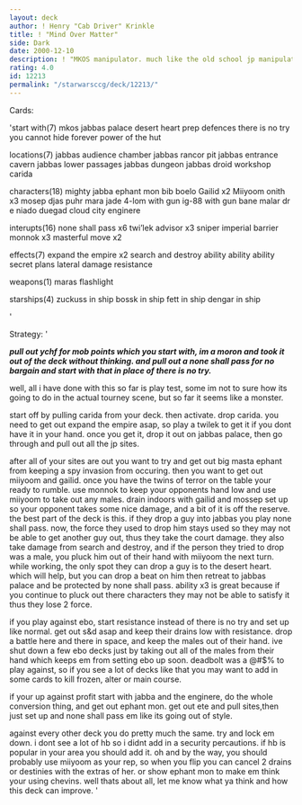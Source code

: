 ```yaml
---
layout: deck
author: ! Henry "Cab Driver" Krinkle
title: ! "Mind Over Matter"
side: Dark
date: 2000-12-10
description: ! "MKOS manipulator. much like the old school jp manipulator, but with a few new techniques."
rating: 4.0
id: 12213
permalink: "/starwarsccg/deck/12213/"
---
```

Cards: 

'start with(7)
mkos
jabbas palace
desert heart
prep defences
there is no try
you cannot hide forever
power of the hut

locations(7)
jabbas audience chamber
jabbas rancor pit
jabbas entrance cavern
jabbas lower passages
jabbas dungeon
jabbas droid workshop
carida

characters(18)
mighty jabba
ephant mon
bib
boelo
Gailid x2
Miiyoom onith x3
mosep
djas puhr
mara jade
4-lom with gun
ig-88 with gun
bane malar
dr e
niado duegad
cloud city enginere

interupts(16)
none shall pass x6
twi’lek advisor x3
sniper
imperial barrier
monnok x3
masterful move x2

effects(7)
expand the empire x2
search and destroy
ability ability ability
secret plans
lateral damage
resistance

weapons(1)
maras flashlight

starships(4)
zuckuss in ship
bossk in ship
fett in ship
dengar in ship

'

Strategy: '

*****pull out ychf for mob points which you start with, im a moron and took it out of the deck without thinking. and pull out a none shall pass for no bargain and start with that in place of there is no try.*****

well, all i have done with this so far is play test, some im not to sure how its going to do in the actual tourney scene, but so far it seems like a monster.

start off by pulling carida from your deck. then activate. drop carida. you need to get out expand the empire asap, so play a twilek to get it if you dont have it in your hand. once you get it, drop it out on jabbas palace, then go through and pull out all the jp sites.

after all of your sites are out you want to try and get out big masta ephant from keeping a spy invasion from occuring. then you want to get out miiyoom and gailid. once you have the twins of terror on the table your ready to rumble. use monnok to keep your opponents hand low and use miiyoom to take out any males. drain indoors with gailid and mossep set up so your opponent takes some nice damage, and a bit of it is off the reserve. the best part of the deck is this. if they drop a guy into jabbas you play none shall pass. now, the force they used to drop him stays used so they may not be able to get another guy out, thus they take the court damage. they also take damage from search and destroy, and if the person they tried to drop was a male, you pluck him out of their hand with miiyoom the next turn. while working, the only spot they can drop a guy is to the desert heart. which will help, but you can drop a beat on him then retreat to jabbas palace and be protected by none shall pass. ability x3 is great because if you continue to pluck out there characters they may not be able to satisfy it thus they lose 2 force.

if you play against ebo, start resistance instead of there is no try and set up like normal. get out s&d asap and keep their drains low with resistance. drop a battle here and there in space, and keep the males out of their hand. ive shut down a few ebo decks just by taking out all of the males from their hand which keeps em from setting ebo up soon. deadbolt was a @#$% to play against, so if you see a lot of decks like that you may want to add in some cards to kill frozen, alter or main course.

if your up against profit start with jabba and the enginere, do the whole conversion thing, and get out ephant mon. get out ete and pull sites,then just set up and none shall pass em like its going out of style.

against every other deck you do pretty much the same. try and lock em down. i dont see a lot of hb so i didnt add in a security percautions. if hb is popular in your area you should add it.
oh and by the way, you should probably use miiyoom as your rep, so when you flip you can cancel 2 drains or destinies with the extras of her. or show ephant mon to make em think your using chevins. well thats about all, let me know what ya think and how this deck can improve.	'
